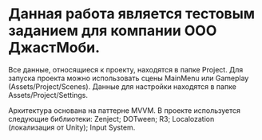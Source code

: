 # Данная работа является тестовым заданием для компании ООО ДжастМоби.
Все данные, относящиеся к проекту, находятся в папке Project. Для запуска проекта можно использовать сцены MainMenu или Gameplay (Assets/Project/Scenes). Данные для настройки находятся в папке Assets/Project/Settings.

Архитектура основана на паттерне MVVM.
В проекте используется следующие библиотеки:
Zenject;
DOTween;
R3;
Localozation (локализация от Unity);
Input System.
